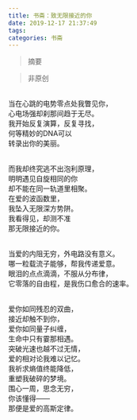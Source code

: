 ```yaml
---
title: 书斋：致无限接近的你
date: 2019-12-17 21:37:49
tags: 
categories: 书斋
---
```


>摘要
<!--more-->

> 非原创

<br>当在心跳的电势零点处我瞥见你，
<br>心电场强却刹那间趋于无尽。
<br>我开始反复演算，反复寻找，
<br>何等精妙的DNA可以
<br>转录出你的美丽。

<br>而我却终究逃不出泡利原理，
<br>明明遇见自旋相同的你
<br>却不能在同一轨道里相聚。
<br>在爱的波函数里，
<br>我坠入无限深方势阱。
<br>我看得见，却测不准
<br>那无限接近的你。

<br>当爱的内阻无穷，外电路没有意义。
<br>哪一粒载流子能够，帮我传递爱意。
<br>眼泪的点点滴滴，不服从分布律，
<br>它零落的自由程，是我伤口愈合的速率。

<br>爱你如同残忍的双曲，
<br>接近却触不到你，
<br>爱你如同量子纠缠，
<br>生命中只有霎那相遇。
<br>突破光速也越不过无情，
<br>爱的相对论我难以记忆。
<br>我祈求熵值终能降低，
<br>重塑我破碎的梦境。
<br>围心一周，思念无穷，
<br>你该懂得——
<br>那便是爱的高斯定律。